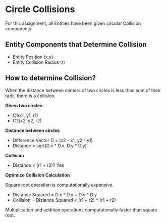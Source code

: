# Circle Collisions 

For this assignment, all Entities have been given circular Collision components.

## Entity Components that Determine Collision

- Entity Position (x,y)
- Entity Collision Radius (r)


## How to determine Collision?

When the distance between centers of two circles is less than sum of their radii, there is a collision.

**Given two circles**
- C1(x1, y1, r1)
- C2(x2, y2, r2)

**Distance between circles**
- Difference Vector D = (x2 - x1, y2 - y1)
- Distance = sqrt(D.x * D.x, D.y * D.y)

**Collision**
- Distance < (r1 + r2)? Yes

**Optimize Collision Calculation**

Square root operation is computationally expensive.

- Distance Squared = D.x * D.x + D.y * D.y
- Collision = Distance Squared < (r1 + r2) * (r1 + r2)

Multiplication and addition operations computationally faster than square root.


